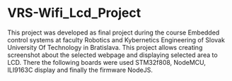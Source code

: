 # VRS-Wifi_Lcd_Project
This project was developed as final project during the course Embedded control systems at faculty Robotics and Kybernetics Engineering of Slovak University Of Technology in Bratislava. This project allows creating screenshot about the selected webpage and displaying selected area to LCD. There the following boards  were used STM32f808, NodeMCU, ILI9163C display  and finally the firmware NodeJS. 
